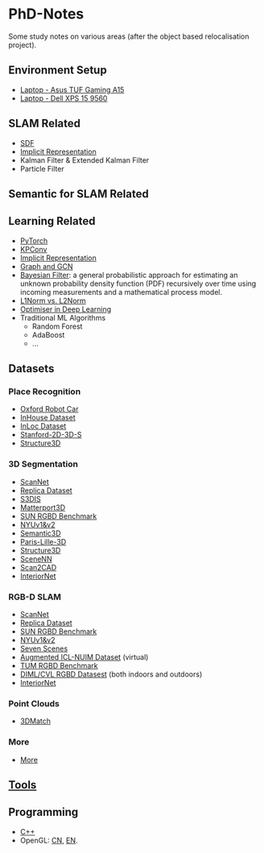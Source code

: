 # PhD-Notes
Some study notes on various areas (after the object based relocalisation project).

## Environment Setup
* [Laptop - Asus TUF Gaming A15](./AsusTUF/README.md)
* [Laptop - Dell XPS 15 9560](./DellXPS/README.md)

## SLAM Related
* [SDF](./SDF/README.md)
* [Implicit Representation](./Implicit_Representation/README.md)
* Kalman Filter & Extended Kalman Filter
* Particle Filter

## Semantic for SLAM Related

## Learning Related
* [PyTorch](./PyTorch/README.md)
* [KPConv](./KPConv/README.md)
* [Implicit Representation](./Implicit_Representation/README.md)
* [Graph and GCN](./GCN/README.md)
* [Bayesian Filter](https://en.wikipedia.org/wiki/Recursive_Bayesian_estimation): a general probabilistic approach for estimating an unknown probability density function (PDF) recursively over time using incoming measurements and a mathematical process model.
* [L1Norm vs. L2Norm](./L1-L2/README.md)
* [Optimiser in Deep Learning](./Optimiser/README.md)
* Traditional ML Algorithms
  * Random Forest
  * AdaBoost
  * ...

## Datasets
### Place Recognition
* [Oxford Robot Car](https://robotcar-dataset.robots.ox.ac.uk/)
* [InHouse Dataset](https://drive.google.com/drive/folders/1Wn1Lvvk0oAkwOUwR0R6apbrekdXAUg7D)
* [InLoc Dataset](http://www.ok.sc.e.titech.ac.jp/INLOC/)
* [Stanford-2D-3D-S](http://buildingparser.stanford.edu/dataset.html)
* [Structure3D](https://structured3d-dataset.org/)
### 3D Segmentation
* [ScanNet](http://www.scan-net.org/)
* [Replica Dataset](https://github.com/facebookresearch/Replica-Dataset)
* [S3DIS](http://buildingparser.stanford.edu/dataset.html)
* [Matterport3D](https://niessner.github.io/Matterport/)
* [SUN RGBD Benchmark](https://rgbd.cs.princeton.edu/)
* [NYUv1&v2](https://cs.nyu.edu/~silberman/datasets/)
* [Semantic3D](http://www.semantic3d.net/)
* [Paris-Lille-3D](https://npm3d.fr/paris-lille-3d)
* [Structure3D](https://structured3d-dataset.org/)
* [SceneNN](http://103.24.77.34/scenenn/home/)
* [Scan2CAD](https://github.com/skanti/Scan2CAD)
* [InteriorNet](https://interiornet.org/)
### RGB-D SLAM
* [ScanNet](http://www.scan-net.org/)
* [Replica Dataset](https://github.com/facebookresearch/Replica-Dataset)
* [SUN RGBD Benchmark](https://rgbd.cs.princeton.edu/)
* [NYUv1&v2](https://cs.nyu.edu/~silberman/datasets/)
* [Seven Scenes](https://www.microsoft.com/en-us/research/project/rgb-d-dataset-7-scenes/)
* [Augmented ICL-NUIM Dataset](http://redwood-data.org/indoor/dataset.html) (virtual)
* [TUM RGBD Benchmark](https://vision.in.tum.de/data/datasets/rgbd-dataset)
* [DIML/CVL RGBD Datasest](https://dimlrgbd.github.io/) (both indoors and outdoors)
* [InteriorNet](https://interiornet.org/)
### Point Clouds
* [3DMatch](https://3dmatch.cs.princeton.edu/)
### More
* [More](http://www.michaelfirman.co.uk/RGBDdatasets/)

## [Tools](./Tools/README.md)

## Programming
* [C++](./C++/README.md)
* OpenGL: [CN](https://learnopengl-cn.github.io/01%20Getting%20started/04%20Hello%20Triangle/), [EN](http://www.songho.ca/opengl/index.html).
